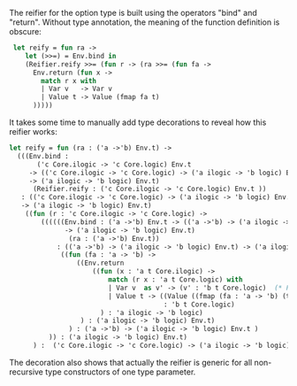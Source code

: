 The reifier for the option type is built using the operators "bind" and "return". Without
type annotation, the meaning of the function definition is obscure:
```ocaml
 let reify = fun ra ->
    let (>>=) = Env.bind in
    (Reifier.reify >>= (fun r -> (ra >>= (fun fa ->
      Env.return (fun x ->
        match r x with
        | Var v   -> Var v
        | Value t -> Value (fmap fa t)
      )))))
```
It takes some time to manually add type decorations to reveal how this reifier works:
```ocaml
let reify = fun (ra : ('a ->'b) Env.t) ->
  (((Env.bind :
       ('c Core.ilogic -> 'c Core.logic) Env.t
     -> (('c Core.ilogic -> 'c Core.logic) -> ('a ilogic -> 'b logic) Env.t)
     -> ('a ilogic -> 'b logic) Env.t)
      (Reifier.reify : ('c Core.ilogic -> 'c Core.logic) Env.t ))
   : (('c Core.ilogic -> 'c Core.logic) -> ('a ilogic -> 'b logic) Env.t)
   -> ('a ilogic -> 'b logic) Env.t)
    ((fun (r : 'c Core.ilogic -> 'c Core.logic) ->
        ((((((Env.bind : ('a ->'b) Env.t -> (('a ->'b) -> ('a ilogic -> 'b logic) Env.t)
              -> ('a ilogic -> 'b logic) Env.t)
               (ra : ('a ->'b) Env.t))
            : (('a ->'b) -> ('a ilogic -> 'b logic) Env.t) -> ('a ilogic -> 'b logic) Env.t)
             ((fun (fa : 'a -> 'b) ->
                 ((Env.return
                     ((fun (x : 'a t Core.ilogic) ->
                         match (r x : 'a t Core.logic) with
                         | Var v  as v' -> (v' : 'b t Core.logic)  (* Polymorphic Var *)
                         | Value t -> ((Value ((fmap (fa : 'a -> 'b) (t : 'a t)) : 'b t))
                                       : 'b t Core.logic)
                       ) : 'a ilogic -> 'b logic)
                  ) : ('a ilogic -> 'b logic) Env.t)
               ) : ('a ->'b) -> ('a ilogic -> 'b logic) Env.t )
          )) : ('a ilogic -> 'b logic) Env.t)
      ) :  ('c Core.ilogic -> 'c Core.logic) -> ('a ilogic -> 'b logic) Env.t)
```
The decoration also shows that actually the reifier is generic for all non-recursive type constructors of one type parameter.
